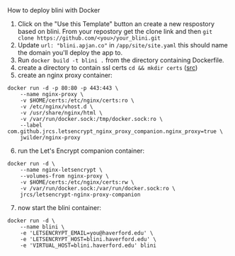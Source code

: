 How to deploy blini with Docker


1. Click on the "Use this Template" button an create a new respostory based on blini. From your repostory get the clone link and then `git clone https://github.com/<you>/your_blini.git`
2. Update `url: "blini.apjan.co"` in `/app/site/site.yaml` this should name the domain you'll deploy the app to.
3. Run `docker build -t blini .` from the directory containing Dockerfile.
4. create a directory to contain ssl certs ```cd && mkdir certs``` ([src](https://cloud.google.com/community/tutorials/nginx-reverse-proxy-docker))
5. create an nginx proxy container:  
```
docker run -d -p 80:80 -p 443:443 \
    --name nginx-proxy \
    -v $HOME/certs:/etc/nginx/certs:ro \
    -v /etc/nginx/vhost.d \
    -v /usr/share/nginx/html \
    -v /var/run/docker.sock:/tmp/docker.sock:ro \
    --label com.github.jrcs.letsencrypt_nginx_proxy_companion.nginx_proxy=true \
    jwilder/nginx-proxy
```
6.  run the Let's Encrypt companion container:
```
docker run -d \
    --name nginx-letsencrypt \
    --volumes-from nginx-proxy \
    -v $HOME/certs:/etc/nginx/certs:rw \
    -v /var/run/docker.sock:/var/run/docker.sock:ro \
    jrcs/letsencrypt-nginx-proxy-companion
```
7. now start the blini container:
```
docker run -d \
    --name blini \
    -e 'LETSENCRYPT_EMAIL=you@haverford.edu' \
    -e 'LETSENCRYPT_HOST=blini.haverford.edu' \
    -e 'VIRTUAL_HOST=blini.haverford.edu' blini
```
